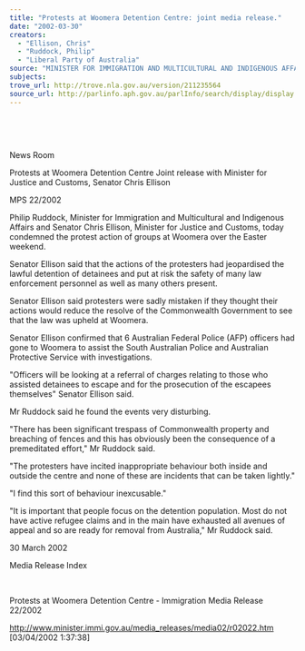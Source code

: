 ```yaml
---
title: "Protests at Woomera Detention Centre: joint media release."
date: "2002-03-30"
creators:
  - "Ellison, Chris"
  - "Ruddock, Philip"
  - "Liberal Party of Australia"
source: "MINISTER FOR IMMIGRATION AND MULTICULTURAL AND INDIGENOUS AFFAIRS"
subjects:
trove_url: http://trove.nla.gov.au/version/211235564
source_url: http://parlinfo.aph.gov.au/parlInfo/search/display/display.w3p;query=Id%3A%22media/pressrel/AQ866%22
---
```


  

  

 News Room

 Protests at Woomera Detention Centre Joint release with Minister for Justice and Customs, Senator Chris Ellison

 MPS 22/2002

 Philip Ruddock, Minister for Immigration and Multicultural and Indigenous Affairs and Senator Chris Ellison, Minister for Justice and Customs, today condemned the protest action of groups at Woomera over the Easter weekend.

 Senator Ellison said that the actions of the protesters had jeopardised the lawful detention of detainees and put at risk the safety of many law enforcement personnel as well as many others present.

 Senator Ellison said protesters were sadly mistaken if they thought their actions would reduce the resolve of the Commonwealth Government to see that the law was upheld at Woomera.

 Senator Ellison confirmed that 6 Australian Federal Police (AFP) officers had gone to Woomera to assist the South Australian Police and Australian Protective Service with investigations.

 "Officers will be looking at a referral of charges relating to those who assisted detainees to escape and for the prosecution of the escapees themselves" Senator Ellison said.

 Mr Ruddock said he found the events very disturbing.

 "There has been significant trespass of Commonwealth property and breaching of fences and this has obviously been the consequence of a premeditated effort," Mr Ruddock said.

 "The protesters have incited inappropriate behaviour both inside and outside the centre and none of these are incidents that can be taken lightly."

 "I find this sort of behaviour inexcusable."

 "It is important that people focus on the detention population. Most do not have active refugee claims and in the main have exhausted all avenues of appeal and so are ready for removal from Australia," Mr Ruddock said.

 30 March 2002

 Media Release Index

  

 Protests at Woomera Detention Centre - Immigration Media Release 22/2002

 http://www.minister.immi.gov.au/media_releases/media02/r02022.htm [03/04/2002 1:37:38]

